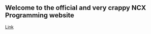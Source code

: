 ## Welcome to the official and very crappy NCX Programming website

[Link](https://ncx-programming.github.io/ncxprogramming.github.io/projects/ncxcore.html)
